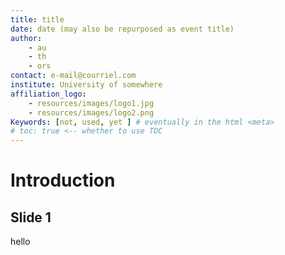 ```yaml
---
title: title
date: date (may also be repurposed as event title)
author: 
    - au
    - th
    - ors
contact: e-mail@courriel.com
institute: University of somewhere
affiliation_logo: 
    - resources/images/logo1.jpg
    - resources/images/logo2.png
Keywords: [not, used, yet ] # eventually in the html <meta>
# toc: true <-- whether to use TOC
---
```


# Introduction

## Slide 1
hello
